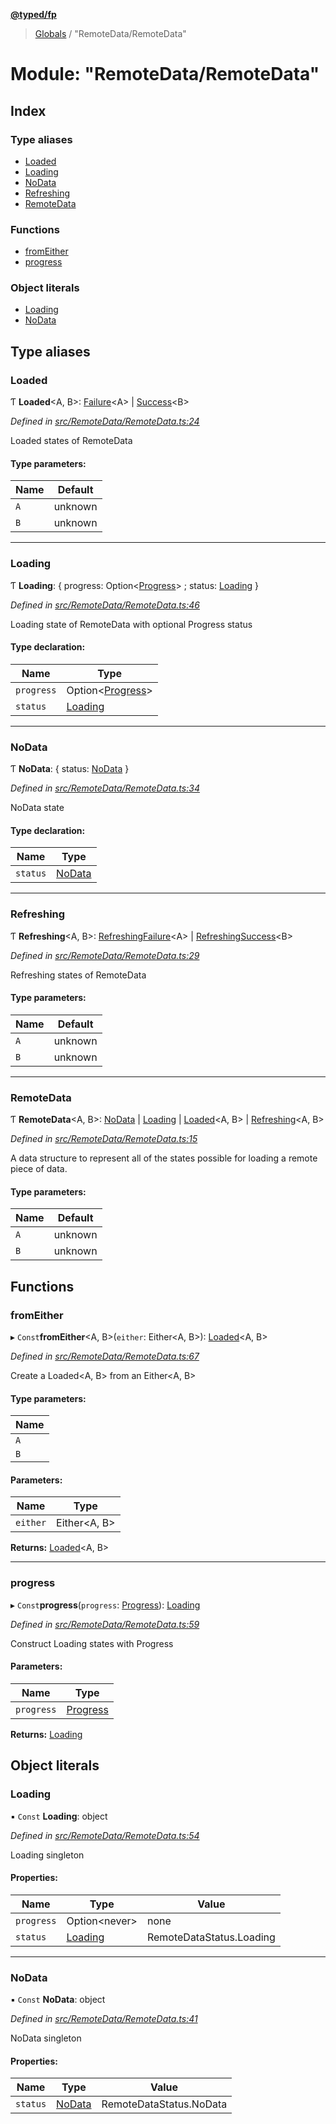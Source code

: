 **[@typed/fp](../README.md)**

> [Globals](../globals.md) / "RemoteData/RemoteData"

# Module: "RemoteData/RemoteData"

## Index

### Type aliases

* [Loaded](_remotedata_remotedata_.md#loaded)
* [Loading](_remotedata_remotedata_.md#loading)
* [NoData](_remotedata_remotedata_.md#nodata)
* [Refreshing](_remotedata_remotedata_.md#refreshing)
* [RemoteData](_remotedata_remotedata_.md#remotedata)

### Functions

* [fromEither](_remotedata_remotedata_.md#fromeither)
* [progress](_remotedata_remotedata_.md#progress)

### Object literals

* [Loading](_remotedata_remotedata_.md#loading)
* [NoData](_remotedata_remotedata_.md#nodata)

## Type aliases

### Loaded

Ƭ  **Loaded**\<A, B>: [Failure](_remotedata_failure_.failure.md)\<A> \| [Success](_remotedata_success_.success.md)\<B>

*Defined in [src/RemoteData/RemoteData.ts:24](https://github.com/TylorS/typed-fp/blob/559f273/src/RemoteData/RemoteData.ts#L24)*

Loaded states of RemoteData

#### Type parameters:

Name | Default |
------ | ------ |
`A` | unknown |
`B` | unknown |

___

### Loading

Ƭ  **Loading**: { progress: Option\<[Progress](../interfaces/_remotedata_progress_.progress.md)> ; status: [Loading](../enums/_remotedata_enums_.remotedatastatus.md#loading)  }

*Defined in [src/RemoteData/RemoteData.ts:46](https://github.com/TylorS/typed-fp/blob/559f273/src/RemoteData/RemoteData.ts#L46)*

Loading state of RemoteData with optional Progress status

#### Type declaration:

Name | Type |
------ | ------ |
`progress` | Option\<[Progress](../interfaces/_remotedata_progress_.progress.md)> |
`status` | [Loading](../enums/_remotedata_enums_.remotedatastatus.md#loading) |

___

### NoData

Ƭ  **NoData**: { status: [NoData](../enums/_remotedata_enums_.remotedatastatus.md#nodata)  }

*Defined in [src/RemoteData/RemoteData.ts:34](https://github.com/TylorS/typed-fp/blob/559f273/src/RemoteData/RemoteData.ts#L34)*

NoData state

#### Type declaration:

Name | Type |
------ | ------ |
`status` | [NoData](../enums/_remotedata_enums_.remotedatastatus.md#nodata) |

___

### Refreshing

Ƭ  **Refreshing**\<A, B>: [RefreshingFailure](_remotedata_refreshingfailure_.refreshingfailure.md)\<A> \| [RefreshingSuccess](_remotedata_refreshingsuccess_.refreshingsuccess.md)\<B>

*Defined in [src/RemoteData/RemoteData.ts:29](https://github.com/TylorS/typed-fp/blob/559f273/src/RemoteData/RemoteData.ts#L29)*

Refreshing states of RemoteData

#### Type parameters:

Name | Default |
------ | ------ |
`A` | unknown |
`B` | unknown |

___

### RemoteData

Ƭ  **RemoteData**\<A, B>: [NoData](_remotedata_remotedata_.md#nodata) \| [Loading](_remotedata_remotedata_.md#loading) \| [Loaded](_remotedata_remotedata_.md#loaded)\<A, B> \| [Refreshing](_remotedata_remotedata_.md#refreshing)\<A, B>

*Defined in [src/RemoteData/RemoteData.ts:15](https://github.com/TylorS/typed-fp/blob/559f273/src/RemoteData/RemoteData.ts#L15)*

A data structure to represent all of the states possible for loading a remote
piece of data.

#### Type parameters:

Name | Default |
------ | ------ |
`A` | unknown |
`B` | unknown |

## Functions

### fromEither

▸ `Const`**fromEither**\<A, B>(`either`: Either\<A, B>): [Loaded](_remotedata_remotedata_.md#loaded)\<A, B>

*Defined in [src/RemoteData/RemoteData.ts:67](https://github.com/TylorS/typed-fp/blob/559f273/src/RemoteData/RemoteData.ts#L67)*

Create a Loaded<A, B> from an Either<A, B>

#### Type parameters:

Name |
------ |
`A` |
`B` |

#### Parameters:

Name | Type |
------ | ------ |
`either` | Either\<A, B> |

**Returns:** [Loaded](_remotedata_remotedata_.md#loaded)\<A, B>

___

### progress

▸ `Const`**progress**(`progress`: [Progress](../interfaces/_remotedata_progress_.progress.md)): [Loading](_remotedata_remotedata_.md#loading)

*Defined in [src/RemoteData/RemoteData.ts:59](https://github.com/TylorS/typed-fp/blob/559f273/src/RemoteData/RemoteData.ts#L59)*

Construct Loading states with Progress

#### Parameters:

Name | Type |
------ | ------ |
`progress` | [Progress](../interfaces/_remotedata_progress_.progress.md) |

**Returns:** [Loading](_remotedata_remotedata_.md#loading)

## Object literals

### Loading

▪ `Const` **Loading**: object

*Defined in [src/RemoteData/RemoteData.ts:54](https://github.com/TylorS/typed-fp/blob/559f273/src/RemoteData/RemoteData.ts#L54)*

Loading singleton

#### Properties:

Name | Type | Value |
------ | ------ | ------ |
`progress` | Option\<never> | none |
`status` | [Loading](../enums/_remotedata_enums_.remotedatastatus.md#loading) | RemoteDataStatus.Loading |

___

### NoData

▪ `Const` **NoData**: object

*Defined in [src/RemoteData/RemoteData.ts:41](https://github.com/TylorS/typed-fp/blob/559f273/src/RemoteData/RemoteData.ts#L41)*

NoData singleton

#### Properties:

Name | Type | Value |
------ | ------ | ------ |
`status` | [NoData](../enums/_remotedata_enums_.remotedatastatus.md#nodata) | RemoteDataStatus.NoData |
